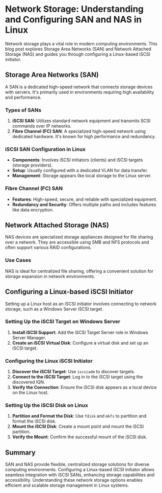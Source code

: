 # Network Storage: Understanding and Configuring SAN and NAS in Linux

Network storage plays a vital role in modern computing environments. This blog post explores Storage Area Networks (SAN) and Network Attached Storage (NAS) and guides you through configuring a Linux-based iSCSI initiator.

## Storage Area Networks (SAN)

A SAN is a dedicated high-speed network that connects storage devices with servers. It's primarily used in environments requiring high availability and performance.

### Types of SANs

1. **iSCSI SAN**: Utilizes standard network equipment and transmits SCSI commands over IP networks.
2. **Fibre Channel (FC) SAN**: A specialized high-speed network using dedicated hardware. It's known for high performance and redundancy.

### iSCSI SAN Configuration in Linux

- **Components**: Involves iSCSI initiators (clients) and iSCSI targets (storage providers).
- **Setup**: Usually configured with a dedicated VLAN for data transfer.
- **Management**: Storage appears like local storage to the Linux server.

### Fibre Channel (FC) SAN

- **Features**: High-speed, secure, and reliable with specialized equipment.
- **Redundancy and Security**: Offers multiple paths and includes features like data encryption.

## Network Attached Storage (NAS)

NAS devices are specialized storage appliances designed for file sharing over a network. They are accessible using SMB and NFS protocols and often support various RAID configurations.

### Use Cases

NAS is ideal for centralized file sharing, offering a convenient solution for storage expansion in network environments.

## Configuring a Linux-based iSCSI Initiator

Setting up a Linux host as an iSCSI initiator involves connecting to network storage, such as a Windows Server iSCSI target.

### Setting Up the iSCSI Target on Windows Server

1. **Install iSCSI Support**: Add the iSCSI Target Server role in Windows Server Manager.
2. **Create an iSCSI Virtual Disk**: Configure a virtual disk and set up an iSCSI target.

### Configuring the Linux iSCSI Initiator

1. **Discover the iSCSI Target**: Use `iscsiadm` to discover targets.
2. **Connect to the iSCSI Target**: Log in to the iSCSI target using the discovered IQN.
3. **Verify the Connection**: Ensure the iSCSI disk appears as a local device on the Linux host.

### Setting Up the iSCSI Disk on Linux

1. **Partition and Format the Disk**: Use `fdisk` and `mkfs` to partition and format the iSCSI disk.
2. **Mount the iSCSI Disk**: Create a mount point and mount the iSCSI partition.
3. **Verify the Mount**: Confirm the successful mount of the iSCSI disk.

## Summary

SAN and NAS provide flexible, centralized storage solutions for diverse computing environments. Configuring a Linux-based iSCSI initiator allows seamless integration with iSCSI SANs, enhancing storage capabilities and accessibility. Understanding these network storage options enables efficient and scalable storage management in Linux systems.

